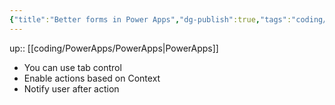 ```yaml
---
{"title":"Better forms in Power Apps","dg-publish":true,"tags":"coding/PowerApps","language":"en","permalink":"/coding/power-apps/better-forms-in-power-apps/","dgPassFrontmatter":true}
---
```


up:: [[coding/PowerApps/PowerApps\|PowerApps]]


- You can use tab control
- Enable actions based on Context
- Notify user after action